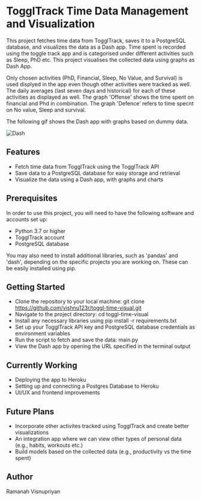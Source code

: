 # TogglTrack Time Data Management and Visualization
This project fetches time data from TogglTrack, saves it to a PostgreSQL database, and visualizes the data as a Dash app. Time spent is recorded using the toggle track app and is categorised under different activities such as Sleep, PhD etc. This project visualises the collected data using graphs as Dash App. 

Only chosen activities (PhD, Financial, Sleep, No Value, and Survival) is used displyed in the app even though other activities were tracked as well. The daily averages (last seven days and historical) for each of these activities as displayed as well. The graph 'Offense' shows the time spent on financial and Phd in combination. The graph 'Defence' refers to time specnt on No value, Sleep and survival. 

The following gif shows the Dash app with graphs based on dummy data. 

![Dash](https://user-images.githubusercontent.com/31379285/210161714-76761996-4864-4f59-a8d3-42a9e1baab07.gif)

## Features
- Fetch time data from TogglTrack using the TogglTrack API
- Save data to a PostgreSQL database for easy storage and retrieval
- Visualize the data using a Dash app, with graphs and charts

## Prerequisites
In order to use this project, you will need to have the following software and accounts set up:
- Python 3.7 or higher
- TogglTrack account
- PostgreSQL database

You may also need to install additional libraries, such as 'pandas' and 'dash', depending on the specific projects you are working on. These can be easily installed using pip.

## Getting Started
- Clone the repository to your local machine: git clone https://github.com/vishnu123r/toggl-time-visual.git 
- Navigate to the project directory: cd toggl-time-visual
- Install any necessary libraries using pip install -r requirements.txt
- Set up your TogglTrack API key and PostgreSQL database credentials as environment variables
- Run the script to fetch and save the data: main.py
- View the Dash app by opening the URL specified in the terminal output

## Currently Working
- Deploying the app to Heroku
- Setting up and connecting a Postgres Database to Heroku
- UI/UX and frontend improvements

## Future Plans
- Incorporate other activites tracked using TogglTrack and create better visualizations
- An integration app where we can view other types of personal data (e.g., habits, workouts etc.)
- Build models based on the collected data (e.g., productivity vs the time spent)

## Author
Ramanah Visnupriyan
